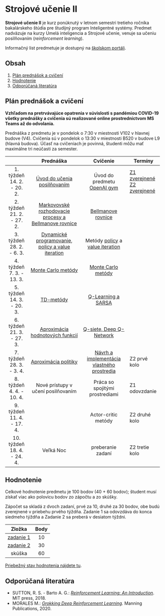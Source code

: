 # Strojové učenie II

**Strojové učenie II** je kurz ponúknutý v letnom semestri tretieho ročníka bakalárskeho štúdia pre študijný program Inteligentné systémy. Predmet nadväzuje na kurzy Umelá inteligencia a Strojové učenie, venuje sa učeniu posilňovaním (*reinforcement learning*).

Informačný list predmetuje je dostupný na [školskom portáli](https://maisportal.tuke.sk/portal/studijneProgramy.mais).

## Obsah
1. [Plán prednášok a cvičení](#plan)
2. [Hodnotenie](#grading)
3. [Odporúčaná literatúra](#textbooks)

## Plán prednášok a cvičení <a name="plan"></a>

**Vzhľadom na pretrvávajúce opatrenia v súvislosti s pandémiou COVID-19 všetky prednášky a cvičenia sú realizované online prostredníctvom MS Teams až do odvolania.**

Prednáška z predmetu je v pondelok o 7:30 v miestnosti V102 v hlavnej budove (V4). Cvičenia sú v pondelok o 13:30 v miestnosti B520 v budove L9 (hlavná budova). Účasť na cvičeniach je povinná, študenti môžu mať maximálne tri neúčasti za semester.

|                               |                       Prednáška                       |                  Cvičenie                  |            Termíny             |
|:-----------------------------:|:-----------------------------------------------------:|:------------------------------------------:|--------------------------------|
|  1. týždeň<br>14. 2. - 20. 2. |              [Úvod do učenia posilňovaním](lectures/Lecture01.pdf)              |       Úvod do predmetu<br>[OpenAI gym](labs/lab01-setting-things-up.ipynb)       | [Z1 zverejnené](assignments/assignment1.md)<br>[Z2 zverejnené](assignments/assignment2.md) |
|  2. týždeň<br>21. 2. - 27. 2. | [Markovovské rozhodovacie procesy a Bellmanove rovnice](lectures/Lecture02.pdf) |             [Bellmanove rovnice](labs/lab02-bellman-equation.ipynb)             |                                |
|  3. týždeň<br>28. 2. - 6. 3.  |   [Dynamické programovanie, policy a value iteration](lectures/Lecture03.pdf)   |       Metódy [policy](labs/lab03a-policy-iteration.ipynb) a [value iteration](labs/lab03b-value-iteration.ipynb)      |                                |
|  4. týždeň<br>7. 3. - 13. 3.  |                   [Monte Carlo metódy](lectures/Lecture04.pdf)                  |             [Monte Carlo metódy](labs/lab04-monte-carlo.ipynb)             |                                |
|  5. týždeň<br>14. 3. - 20. 3. |                       [TD-metódy](lectures/Lecture05.pdf)                       |    [Q-Learning a SARSA](labs/lab05-q-learning-and-sarsa.ipynb)    |                                |
|  6. týždeň<br>21. 3. - 27. 3. |            [Aproximácia hodnotových funkcií](lectures/Lecture06.pdf)            |           [Q-siete, Deep Q-Network](labs/lab06-q-networks.ipynb)          |                                |
|  7. týždeň<br>28. 3. - 3. 4.  |                  [Aproximácia politiky](lectures/Lecture07.pdf)                 | [Návrh a implementácia vlastného prostredia](labs/lab07-creating-environments.ipynb) | Z2 prvé kolo                   |
|  8. týždeň<br>4. 4. - 10. 4.  |          Nové prístupy v učení posilňovaním           |       Práca so spojitými prostrediami      | Z1 odovzdanie                  |
|  9. týždeň<br>11. 4. - 17. 4. |                                                       |             Actor-critic metódy            | Z2 druhé kolo                  |
| 10. týždeň<br>18. 4. - 24. 4. |                       Veľká Noc                       |              preberanie zadaní             | Z2 tretie kolo                 |

## Hodnotenie <a name="grading"></a>

Celkové hodnotenie predmetu je 100 bodov (40 + 60 bodov); študent musí získať viac ako polovicu bodov zo zápočtu a zo skúšky.

Zápočet sa skladá z dvoch zadaní, prvé za 10, druhé za 30 bodov, obe budú zverejnené v priebehu prvého týždňa. Zadanie 1 sa odovzdáva do konca siedmeho týždňa a Zadanie 2 sa preberá v desiatom týždni.

|                  Zložka                 | Body |
|:---------------------------------------:|:----:|
| [zadanie 1](assignments/assignment1.md) |  10  |
| [zadanie 2](assignments/assignment2.md) |  30  |
| skúška                                  |  60  |

[Priebežný stav hodnotenia nájdete tu](https://docs.google.com/spreadsheets/d/1rKYwykd3eCjIzR9lUyfFJifpZP9qgLe4LE3q8ja2ATg/edit?usp=sharing).

## Odporúčaná literatúra <a name="textbooks"></a>
* SUTTON, R. S. - Barto A. G.: [*Reinforcement Learning: An Introduction*](http://www.andrew.cmu.edu/course/10-703/textbook/BartoSutton.pdf). MIT press, 2018.
* MORALES M.: [*Grokking Deep Reinforcement Learning*](https://www.amazon.com/Grokking-Reinforcement-Learning-Miguel-Morales/dp/1617295450). Manning Publications, 2020.
